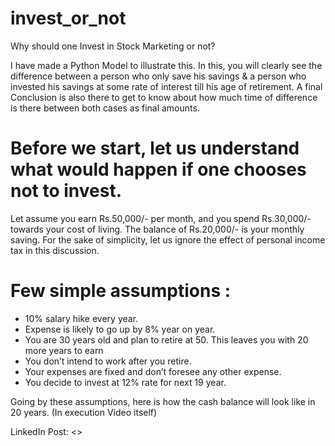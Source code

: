# invest_or_not

Why should one Invest in Stock Marketing or not?

I have made a Python Model to illustrate this. In this, you will clearly see the difference between a person who only save his savings & a person who invested his savings at some rate of interest till his age of retirement. A final Conclusion is also there to get to know about how much time of difference is there between both cases as final amounts.

# Before we start, let us understand what would happen if one chooses not to invest.
Let assume you earn Rs.50,000/- per month, and you spend Rs.30,000/-towards your cost of living. The balance of Rs.20,000/- is your monthly saving.
For the sake of simplicity, let us ignore the effect of personal income tax in this discussion.

# Few simple assumptions :
- 10% salary hike every year.
- Expense is likely to go up by 8% year on year.
- You are 30 years old and plan to retire at 50. This leaves you with 20 more years to earn
- You don’t intend to work after you retire.
- Your expenses are fixed and don’t foresee any other expense.
- You decide to invest at 12% rate for next 19 year.

Going by these assumptions, here is how the cash balance will look like in 20 years. (In execution Video itself)

LinkedIn Post:
<>
